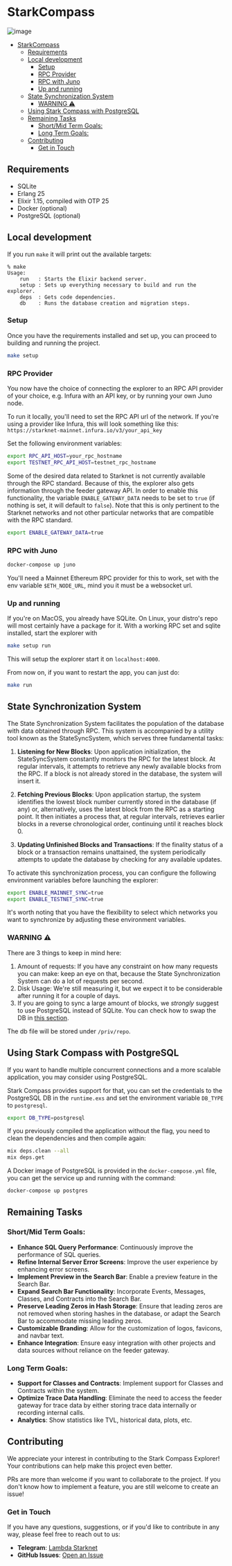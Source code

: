 # StarkCompass

![image](./priv/static/images/explorer_preview.png)

- [StarkCompass](#starkcompass)
  - [Requirements](#requirements)
  - [Local development](#local-development)
    - [Setup](#setup)
    - [RPC Provider](#rpc-provider)
    - [RPC with Juno](#rpc-with-juno)
    - [Up and running](#up-and-running)
  - [State Synchronization System](#state-synchronization-system)
    - [WARNING ⚠️](#warning-️)
  - [Using Stark Compass with PostgreSQL](#using-stark-compass-with-postgresql)
  - [Remaining Tasks](#remaining-tasks)
    - [Short/Mid Term Goals:](#shortmid-term-goals)
    - [Long Term Goals:](#long-term-goals)
  - [Contributing](#contributing)
    - [Get in Touch](#get-in-touch)

## Requirements

- SQLite
- Erlang 25
- Elixir 1.15, compiled with OTP 25
- Docker (optional)
- PostgreSQL (optional)

## Local development

If you run `make` it will print out the available targets:

```
% make
Usage:
    run   : Starts the Elixir backend server.
    setup : Sets up everything necessary to build and run the explorer.
    deps  : Gets code dependencies.
    db    : Runs the database creation and migration steps.
```

### Setup

Once you have the requirements installed and set up, you can proceed to building and running the project.

```bash
make setup
```

### RPC Provider

You now have the choice of connecting the explorer to an RPC API provider of your choice, e.g. Infura with an API key, or by running your own Juno node.

To run it locally, you'll need to set the RPC API url of the network. If you're using a provider like Infura, this will look something like this: `https://starknet-mainnet.infura.io/v3/your_api_key`

Set the following environment variables:

```bash
export RPC_API_HOST=your_rpc_hostname
export TESTNET_RPC_API_HOST=testnet_rpc_hostname
```

Some of the desired data related to Starknet is not currently available through the RPC standard. Because of this, the explorer also gets information through the feeder gateway API. In order to enable this functionality, the variable `ENABLE_GATEWAY_DATA` needs to be set to `true` (if nothing is set, it will default to `false`). Note that this is only pertinent to the Starknet networks and not other particular networks that are compatible with the RPC standard.

```bash
export ENABLE_GATEWAY_DATA=true
```

### RPC with Juno

```bash
docker-compose up juno
```

You'll need a Mainnet Ethereum RPC provider for this to
work, set with the env variable `$ETH_NODE_URL`, mind you
it must be a websocket url.

### Up and running

If you're on MacOS, you already have SQLite.
On Linux, your distro's repo will most certainly have a package for it.
With a working RPC set and sqlite installed, start the explorer with

```bash
make setup run
```

This will setup the explorer start it on `localhost:4000`.

From now on, if you want to restart the app, you can just do:

```bash
make run
```

## State Synchronization System

The State Synchronization System facilitates the population of the database with data obtained through RPC. This system is accompanied by a utility tool known as the StateSyncSystem, which serves three fundamental tasks:

1. **Listening for New Blocks**: Upon application initialization, the StateSyncSystem constantly monitors the RPC for the latest block. At regular intervals, it attempts to retrieve any newly available blocks from the RPC. If a block is not already stored in the database, the system will insert it.

2. **Fetching Previous Blocks**: Upon application startup, the system identifies the lowest block number currently stored in the database (if any) or, alternatively, uses the latest block from the RPC as a starting point. It then initiates a process that, at regular intervals, retrieves earlier blocks in a reverse chronological order, continuing until it reaches block 0.

3. **Updating Unfinished Blocks and Transactions**: If the finality status of a block or a transaction remains unattained, the system periodically attempts to update the database by checking for any available updates.

To activate this synchronization process, you can configure the following environment variables before launching the explorer:

```bash
export ENABLE_MAINNET_SYNC=true
export ENABLE_TESTNET_SYNC=true
```

It's worth noting that you have the flexibility to select which networks you want to synchronize by adjusting these environment variables.

### WARNING ⚠️

There are 3 things to keep in mind here:

1. Amount of requests:
   If you have any constraint on how many requests you can make: keep an eye on that,
   because the State Synchronization System can do a lot of requests per second.
2. Disk Usage: We're still measuring it, but we expect it to be considerable
   after running it for a couple of days.
3. If you are going to sync a large amount of blocks, we _strongly_ suggest to use PostgreSQL instead of SQLite. You can check how to swap the DB in [this section](#using-stark-compass-with-postgresql).

The db file will be stored under `/priv/repo`.

## Using Stark Compass with PostgreSQL

If you want to handle multiple concurrent connections and a more scalable application, you may consider using PostgreSQL.

Stark Compass provides support for that, you can set the credentials to the PostgreSQL DB in the `runtime.exs` and set the environment variable `DB_TYPE` to `postgresql`.

```bash
export DB_TYPE=postgresql
```

If you previously compiled the application without the flag, you need to clean the dependencies and then compile again:

```bash
mix deps.clean --all
mix deps.get
```

A Docker image of PostgreSQL is provided in the `docker-compose.yml` file, you can get the service up and running with the command:

```bash
docker-compose up postgres
```

## Remaining Tasks

### Short/Mid Term Goals:

- **Enhance SQL Query Performance**: Continuously improve the performance of SQL queries.
- **Refine Internal Server Error Screens**: Improve the user experience by enhancing error screens.
- **Implement Preview in the Search Bar**: Enable a preview feature in the Search Bar.
- **Expand Search Bar Functionality**: Incorporate Events, Messages, Classes, and Contracts into the Search Bar.
- **Preserve Leading Zeros in Hash Storage**: Ensure that leading zeros are not removed when storing hashes in the database, or adapt the Search Bar to accommodate missing leading zeros.
- **Customizable Branding**: Allow for the customization of logos, favicons, and navbar text.
- **Enhance Integration**: Ensure easy integration with other projects and data sources without reliance on the feeder gateway.

### Long Term Goals:

- **Support for Classes and Contracts**: Implement support for Classes and Contracts within the system.
- **Optimize Trace Data Handling**: Eliminate the need to access the feeder gateway for trace data by either storing trace data internally or recording internal calls.
- **Analytics**: Show statistics like TVL, historical data, plots, etc.

## Contributing

We appreciate your interest in contributing to the Stark Compass Explorer! Your contributions can help make this project even better.

PRs are more than welcome if you want to collaborate to the project. If you don't know how to implement a feature, you are still welcome to create an issue!

### Get in Touch

If you have any questions, suggestions, or if you'd like to contribute in any way, please feel free to reach out to us:

- **Telegram**: [Lambda Starknet](https://t.me/LambdaStarkNet)
- **GitHub Issues**: [Open an Issue](https://github.com/lambdaclass/stark_compass_explorer/issues)
